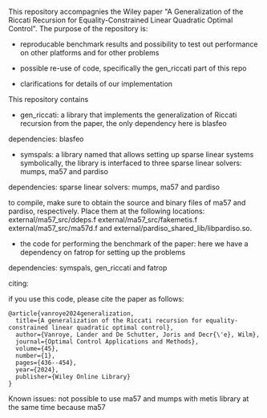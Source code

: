 This repository accompagnies the Wiley paper "A Generalization of the Riccati Recursion for Equality-Constrained Linear Quadratic Optimal Control". The purpose of the repository is:

- reproducable benchmark results and possibility to test out performance on other platforms and for other problems
  
- possible re-use of code, specifically the gen_riccati part of this repo

- clarifications for details of our implementation


This repository contains


- gen_riccati: a library that implements the generalization of Riccati recursion from the paper, the only dependency here is blasfeo

dependencies: blasfeo

- symspals: a library named that allows setting up sparse linear systems symbolically, the library is interfaced to three sparse linear solvers: mumps, ma57 and pardiso

dependencies: sparse linear solvers: mumps, ma57 and pardiso

to compile, make sure to obtain the source and binary files of ma57 and pardiso, respectively. Place them at the following locations: external/ma57_src/ddeps.f external/ma57_src/fakemetis.f external/ma57_src/ma57d.f and external/pardiso_shared_lib/libpardiso.so.

- the code for performing the benchmark of the paper: here we have a dependency on fatrop for setting up the problems

dependencies: symspals, gen_riccati and fatrop


citing: 

if you use this code, please cite the paper as follows:

```
@article{vanroye2024generalization,
  title={A generalization of the Riccati recursion for equality-constrained linear quadratic optimal control},
  author={Vanroye, Lander and De Schutter, Joris and Decr{\'e}, Wilm},
  journal={Optimal Control Applications and Methods},
  volume={45},
  number={1},
  pages={436--454},
  year={2024},
  publisher={Wiley Online Library}
}
```



Known issues: not possible to use ma57 and mumps with metis library at the same time because ma57 


